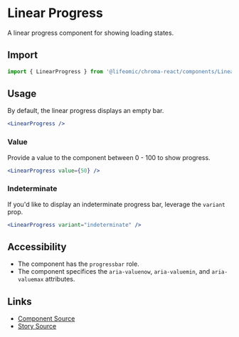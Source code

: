 # Linear Progress

A linear progress component for showing loading states.

<!-- STORY -->

## Import

```js
import { LinearProgress } from '@lifeomic/chroma-react/components/LinearProgress';
```

## Usage

By default, the linear progress displays an empty bar.

```jsx
<LinearProgress />
```

### Value

Provide a value to the component between 0 - 100 to show progress.

```jsx
<LinearProgress value={50} />
```

### Indeterminate

If you'd like to display an indeterminate progress bar, leverage the `variant`
prop.

```jsx
<LinearProgress variant="indeterminate" />
```

## Accessibility

- The component has the `progressbar` role.
- The component specifices the `aria-valuenow`, `aria-valuemin`, and
  `aria-valuemax` attributes.

## Links

- [Component Source](https://github.com/lifeomic/chroma-react/blob/master/src/components/LinearProgress/LinearProgress.tsx)
- [Story Source](https://github.com/lifeomic/chroma-react/blob/master/stories/components/LinearProgress/LinearProgress.stories.tsx)

